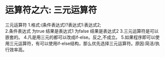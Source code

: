 

# 运算符之六: 三元运算符
三元运算符
 1.格式:(条件表达式)?表达式1:表达式2;   
 2.条件表达式 为true 结果是表达式1  为false 结果是表达式2
 3.三元运算符是可以嵌套的。 
 4.凡是用三元的都可以改成if-else。反之,不成立。 
 5.如果程序即可以使用三元运算符，有可以使用if-else结构，那么优先选择三元运算符。原因:简洁/执行效率高。 

 


